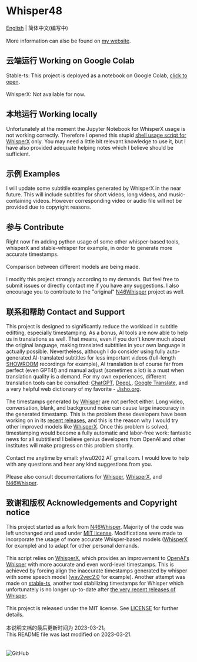# Whisper48

[English](https://github.com/ifeimi/Whisper48/blob/main/README_CN.md) | 简体中文(编写中)  
\
More information can also be found on [my website](https://ifeimi.github.io/whisper48/).  

## 云端运行 Working on Google Colab

Stable-ts: This project is deployed as a notebook on Google Colab, [click to open](https://colab.research.google.com/github/ifeimi/Whisper48/blob/main/stable-ts.ipynb).  
\
WhisperX: Not available for now.  

## 本地运行 Working locally

Unfortunately at the moment the Jupyter Notebook for WhisperX usage is not working correctly. Therefore I opened this stupid [shell usage script for WhisperX](https://colab.research.google.com/github/ifeimi/Whisper48/blob/main/WhisperX48_shell.ipynb) only. You may need a little bit relevant knowledge to use it, but I have also provided adequate helping notes which I believe should be sufficient.  

## 示例 Examples

I will update some subtitile examples generated by WhisperX in the near future. This will include subtitles for short videos, long videos, and music-containing videos. However corresponding video or audio file will not be provided due to copyright reasons.  

## 参与 Contribute

Right now I'm adding python usage of some other whisper-based tools, whisperX and stable-whisper for example, in order to generate more accurate timestamps.  
\
Comparison between different models are being made.  
\
I modify this project strongly according to my demands. But feel free to submit issues or directly contact me if you have any suggestions. I also encourage you to contribute to the "original" [N46Whisper](https://github.com/Ayanaminn/N46Whisper) project as well.  

## 联系和帮助 Contact and Support

This project is designed to significantly reduce the workload in subtitle editting, especially timestamping. As a bonus, AI tools are now able to help us in translations as well. That means, even if you don't know much about the original language, making translated subtitiles in your own language is actually possible. Nevertheless, although I do consider using fully auto-generated AI-translated subtitles for less important videos (full-length [SHOWROOM](https://www.showroom-live.com/) recordings for example), AI translation is of course far from perfect (even GPT4!) and manual adjust (sometimes a lot) is a must when translation quality is a demand. For my own experiences, different translation tools can be consulted: [ChatGPT](https://openai.com/blog/chatgpt), [DeepL](https://www.deepl.com/translator), [Google Translate](https://translate.google.com/), and a very helpful web dictionary of my favorite - [Jisho.org](https://jisho.org/).  
\
The timestamps generated by [Whisper](https://github.com/openai/whisper) are not perfect either. Long video, conversation, blank, and background noise can cause large inaccuracy in the generated timestamp. This is the problem these developers have been working on in its [recent releases](https://github.com/openai/whisper/blob/main/CHANGELOG.md), and this is the reason why I would try other improved models like [WhisperX](https://github.com/m-bain/whisperX). Once this problem is solved, timestamping would become a fully automatic and labor-free work: fantastic news for all subtitilers! I believe genius developers from OpenAI and other institutes will make progress on this problem shortly.  
\
Contact me anytime by email: yfwu0202 AT gmail.com. I would love to help with any questions and hear any kind suggestions from you.  
\
Please also consult documentations for [Whisper](https://github.com/openai/whisper/blob/main/README.md), [WhisperX](https://github.com/m-bain/whisperX/blob/main/README.md), and [N46Whisper](https://github.com/Ayanaminn/N46Whisper/blob/main/README.md).  

## 致谢和版权 Acknowledgements and Copyright notice  

This project started as a fork from [N46Whisper](https://github.com/Ayanaminn/N46Whisper). Majority of the code was left unchanged and used under [MIT license](https://github.com/ifeimi/WhisperX48/blob/main/LICENSE). Modifications were made to incorporate the usage of more accurate Whisper-based models ([WhisperX](https://github.com/m-bain/whisperX) for example) and to adapt for other personal demands.  
\
This script relies on [WhisperX](https://github.com/m-bain/whisperX), which provides an improvement to [OpenAI's Whisper](https://github.com/openai/whisper) with more accurate and even word-level timestamps. This is achieved by forcing align the inaccurate timestamps generated by whisper with some speech model ([wav2vec2.0](https://huggingface.co/facebook/wav2vec2-large-960h-lv60-self) for example). Another attempt was made on [stable-ts](https://github.com/jianfch/stable-ts), another tool stabilizing timestamps for Whisper which unfortunately is no longer up-to-date after [the very recent releases of Whisper](https://github.com/openai/whisper/blob/main/CHANGELOG.md).  
\
This project is released under the MIT license. See [LICENSE](https://github.com/ifeimi/WhisperX48/blob/main/LICENSE) for further details. \
\
本说明文档的最后更新时间为 2023-03-21。\
This README file was last modified on 2023-03-21. \
\
\
![GitHub](https://img.shields.io/github/license/ifeimi/WhisperX48)
